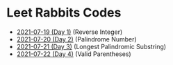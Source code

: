 # Leet Rabbits Codes

- [2021-07-19 (Day 1)](./2021-07-19%20(day1)) (Reverse Integer)
- [2021-07-20 (Day 2)](./2021-07-20%20(day2)) (Palindrome Number)
- [2021-07-21 (Day 3)](./2021-07-21%20(day3)) (Longest Palindromic Substring)
- [2021-07-22 (Day 4)](./2021-07-22%20(day4)) (Valid Parentheses)
